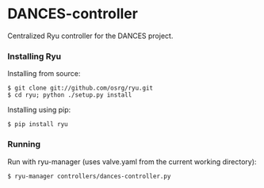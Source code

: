 # DANCES-controller

Centralized Ryu controller for the DANCES project.

### Installing Ryu

Installing from source:

```
$ git clone git://github.com/osrg/ryu.git
$ cd ryu; python ./setup.py install 
```

Installing using pip:

```
$ pip install ryu
```

### Running

Run with ryu-manager (uses valve.yaml from the current working directory):

```
$ ryu-manager controllers/dances-controller.py
```
